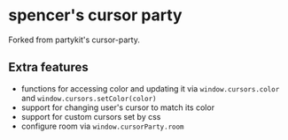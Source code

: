 # spencer's cursor party

Forked from partykit's cursor-party.

## Extra features

- functions for accessing color and updating it via `window.cursors.color` and `window.cursors.setColor(color)`
- support for changing user's cursor to match its color
- support for custom cursors set by css
- configure room via `window.cursorParty.room`
